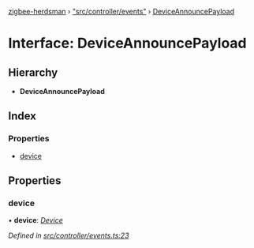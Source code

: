 [zigbee-herdsman](../README.md) › ["src/controller/events"](../modules/_src_controller_events_.md) › [DeviceAnnouncePayload](_src_controller_events_.deviceannouncepayload.md)

# Interface: DeviceAnnouncePayload

## Hierarchy

* **DeviceAnnouncePayload**

## Index

### Properties

* [device](_src_controller_events_.deviceannouncepayload.md#device)

## Properties

###  device

• **device**: *[Device](../classes/_src_controller_model_device_.device.md)*

*Defined in [src/controller/events.ts:23](https://github.com/Koenkk/zigbee-herdsman/blob/master/src/src/controller/events.ts#L23)*
